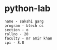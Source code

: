 # python-lab
```
name - sakshi garg
program - btech cs
section - o
rollno - 20
faculty - mr amir khan
cpi - 8.8
```

